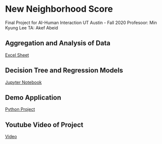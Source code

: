 # New Neighborhood Score
Final Project for AI-Human Interaction
UT Austin - Fall 2020
Profesoor: Min Kyung Lee
TA: Akef Abeid

## Aggregation and Analysis of Data
[Excel Sheet](https://github.com/KeeshanPatel/NewNeighborhoodScore/blob/main/AnalysisSheet.xlsx)


## Decision Tree and Regression Models
[Jupyter Notebook](https://github.com/KeeshanPatel/NewNeighborhoodScore/blob/main/Model%20for%20Area%20Score.ipynb)

## Demo Application
[Python Project](https://github.com/KeeshanPatel/NewNeighborhoodScore/tree/main/Python%20Application)

## Youtube Video of Project
[Video](https://www.youtube.com/watch?v=OFyd6a-0IC8&feature=youtu.be)
